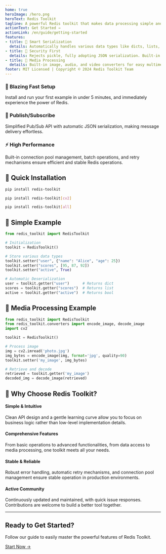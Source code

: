 ```yaml
---
home: true
heroImage: /hero.png
heroText: Redis Toolkit
tagline: A powerful Redis toolkit that makes data processing simple and elegant.
actionText: Get Started →
actionLink: /en/guide/getting-started
features:
- title: 🎯 Smart Serialization
  details: Automatically handles various data types like dicts, lists, and NumPy arrays, eliminating manual conversion. Utilizes secure JSON serialization to avoid pickle's security risks.
- title: 🔐 Security First
  details: Rejects pickle, fully adopting JSON serialization. Built-in input validation and error handling ensure secure data operations.
- title: 🎵 Media Processing
  details: Built-in image, audio, and video converters for easy multimedia data handling. Supports popular frameworks like OpenCV and SciPy.
footer: MIT Licensed | Copyright © 2024 Redis Toolkit Team
---
```


<div class="features-extra">
  <div class="feature">
    <h3>🚀 Blazing Fast Setup</h3>
    <p>Install and run your first example in under 5 minutes, and immediately experience the power of Redis.</p>
  </div>
  <div class="feature">
    <h3>📡 Publish/Subscribe</h3>
    <p>Simplified Pub/Sub API with automatic JSON serialization, making message delivery effortless.</p>
  </div>
  <div class="feature">
    <h3>⚡ High Performance</h3>
    <p>Built-in connection pool management, batch operations, and retry mechanisms ensure efficient and stable Redis operations.</p>
  </div>
</div>

## 🎯 Quick Installation

<CodeGroup>
<CodeGroupItem title="Basic Installation">

```bash
pip install redis-toolkit
```

</CodeGroupItem>

<CodeGroupItem title="With Image Processing">

```bash
pip install redis-toolkit[cv2]
```

</CodeGroupItem>

<CodeGroupItem title="Full Installation">

```bash
pip install redis-toolkit[all]
```

</CodeGroupItem>
</CodeGroup>

## 📝 Simple Example

```python
from redis_toolkit import RedisToolkit

# Initialization
toolkit = RedisToolkit()

# Store various data types
toolkit.setter("user", {"name": "Alice", "age": 25})
toolkit.setter("scores", [95, 87, 92])
toolkit.setter("active", True)

# Automatic Deserialization
user = toolkit.getter("user")      # Returns dict
scores = toolkit.getter("scores")  # Returns list
active = toolkit.getter("active")  # Returns bool
```

## 🎨 Media Processing Example

```python
from redis_toolkit import RedisToolkit
from redis_toolkit.converters import encode_image, decode_image
import cv2

toolkit = RedisToolkit()

# Process image
img = cv2.imread('photo.jpg')
img_bytes = encode_image(img, format='jpg', quality=90)
toolkit.setter('my_image', img_bytes)

# Retrieve and decode
retrieved = toolkit.getter('my_image')
decoded_img = decode_image(retrieved)
```

## 🌟 Why Choose Redis Toolkit?

<div class="why-choose">
  <div class="reason">
    <h4>Simple & Intuitive</h4>
    <p>Clean API design and a gentle learning curve allow you to focus on business logic rather than low-level implementation details.</p>
  </div>
  <div class="reason">
    <h4>Comprehensive Features</h4>
    <p>From basic operations to advanced functionalities, from data access to media processing, one toolkit meets all your needs.</p>
  </div>
  <div class="reason">
    <h4>Stable & Reliable</h4>
    <p>Robust error handling, automatic retry mechanisms, and connection pool management ensure stable operation in production environments.</p>
  </div>
  <div class="reason">
    <h4>Active Community</h4>
    <p>Continuously updated and maintained, with quick issue responses. Contributions are welcome to build a better tool together.</p>
  </div>
</div>

---

<div class="getting-started-cta">
  <h2>Ready to Get Started?</h2>
  <p>Follow our guide to easily master the powerful features of Redis Toolkit.</p>
  <a href="/en/guide/getting-started" class="action-button">Start Now →</a>
</div>